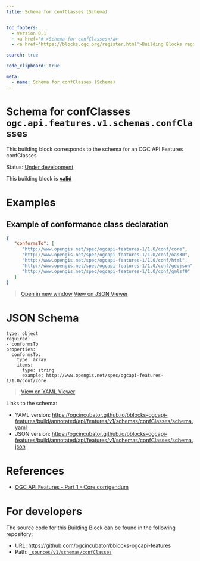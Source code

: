 ```yaml
---
title: Schema for confClasses (Schema)


toc_footers:
  - Version 0.1
  - <a href='#'>Schema for confClasses</a>
  - <a href='https://blocks.ogc.org/register.html'>Building Blocks register</a>

search: true

code_clipboard: true

meta:
  - name: Schema for confClasses (Schema)
---
```



# Schema for confClasses `ogc.api.features.v1.schemas.confClasses`

This building block corresponds to the schema for an OGC API Features confClasses

<p class="status">
    <span data-rainbow-uri="http://www.opengis.net/def/status">Status</span>:
    <a href="http://www.opengis.net/def/status/under-development" target="_blank" data-rainbow-uri>Under development</a>
</p>

<aside class="success">
This building block is <strong><a href="https://github.com/ogcincubator/bblocks-ogcapi-features/blob/master/build/tests/api/features/v1/schemas/confClasses/" target="_blank">valid</a></strong>
</aside>

# Examples

## Example of conformance class declaration



```json
{
   "conformsTo": [
      "http://www.opengis.net/spec/ogcapi-features-1/1.0/conf/core",
      "http://www.opengis.net/spec/ogcapi-features-1/1.0/conf/oas30",
      "http://www.opengis.net/spec/ogcapi-features-1/1.0/conf/html",
      "http://www.opengis.net/spec/ogcapi-features-1/1.0/conf/geojson",
      "http://www.opengis.net/spec/ogcapi-features-1/1.0/conf/gmlsf0"
   ]
}

```

<blockquote class="lang-specific json">
  <p class="example-links">
    <a target="_blank" href="https://ogcincubator.github.io/bblocks-ogcapi-features/build/tests/api/features/v1/schemas/confClasses/example_1_1.json">Open in new window</a>
    <a target="_blank" href="https://avillar.github.io/TreedocViewer/?dataParser=json&amp;dataUrl=https%3A%2F%2Fogcincubator.github.io%2Fbblocks-ogcapi-features%2Fbuild%2Ftests%2Fapi%2Ffeatures%2Fv1%2Fschemas%2FconfClasses%2Fexample_1_1.json&amp;expand=2&amp;option=%7B%22showTable%22%3A+false%7D">View on JSON Viewer</a></p>
</blockquote>



# JSON Schema

```yaml--schema
type: object
required:
- conformsTo
properties:
  conformsTo:
    type: array
    items:
      type: string
      example: http://www.opengis.net/spec/ogcapi-features-1/1.0/conf/core

```

> <a target="_blank" href="https://avillar.github.io/TreedocViewer/?dataParser=yaml&amp;dataUrl=https%3A%2F%2Fogcincubator.github.io%2Fbblocks-ogcapi-features%2Fbuild%2Fannotated%2Fapi%2Ffeatures%2Fv1%2Fschemas%2FconfClasses%2Fschema.yaml&amp;expand=2&amp;option=%7B%22showTable%22%3A+false%7D">View on YAML Viewer</a>

Links to the schema:

* YAML version: <a href="https://ogcincubator.github.io/bblocks-ogcapi-features/build/annotated/api/features/v1/schemas/confClasses/schema.yaml" target="_blank">https://ogcincubator.github.io/bblocks-ogcapi-features/build/annotated/api/features/v1/schemas/confClasses/schema.yaml</a>
* JSON version: <a href="https://ogcincubator.github.io/bblocks-ogcapi-features/build/annotated/api/features/v1/schemas/confClasses/schema.json" target="_blank">https://ogcincubator.github.io/bblocks-ogcapi-features/build/annotated/api/features/v1/schemas/confClasses/schema.json</a>

# References

* [OGC API Features - Part 1 - Core corrigendum](https://docs.ogc.org/is/17-069r4/17-069r4.html)

# For developers

The source code for this Building Block can be found in the following repository:

* URL: <a href="https://github.com/ogcincubator/bblocks-ogcapi-features" target="_blank">https://github.com/ogcincubator/bblocks-ogcapi-features</a>
* Path:
<code><a href="https://github.com/ogcincubator/bblocks-ogcapi-features/blob/HEAD/_sources/v1/schemas/confClasses" target="_blank">_sources/v1/schemas/confClasses</a></code>

